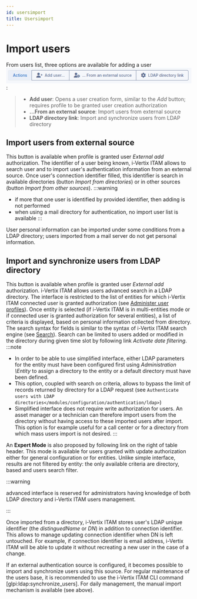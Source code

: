 ```yaml
---
id: usersimport
title: Usersimport
---
```


# Import users

From users list, three options are available for adding a user
![addUserAll](../../../assets/modules/administration/images/addUserAll.png):

> - **Add user**: Opens a user creation form, similar to the
>   *Add* button; requires profile to be granted user
>   creation authorization
> - **...From an external source**: Import users from external source
> - **LDAP directory link**: Import and synchronize users from LDAP
>   directory

## Import users from external source

This button is available when profile is granted user *External add*
authorization. The identifier of a user being known, i-Vertix ITAM allows to
search user and to import user's authentication information from an
external source. Once user's connection identifier filled, this
identifier is search in available directories (button *Import from
directories*) or in other sources (button *Import from other sources*).
:::warning

- if more that one user is identified by provided identifier, then
  adding is not performed
- when using a mail directory for authentication, no import user list is
  available
:::

User personal information can be imported under some conditions from a
LDAP directory; users imported from a mail server do not get personal
information.

## Import and synchronize users from LDAP directory

This button is available when profile is granted user *External add*
authorization. i-Vertix ITAM allows users advanced search in a LDAP directory.
The interface is restricted to the list of entities for which i-Vertix ITAM
connected user is granted authorization (see
[Administer user profiles](../../../modules/administration/profiles)). Once entity is selected (if i-Vertix ITAM is in multi-entities mode
or if connected user is granted authorization for several entities), a
list of criteria is displayed, based on personal information collected
from directory. The search syntax for fields is similar to the syntax of
i-Vertix ITAM search engine (see [Search](../../../first-steps/search)). Search can be limited to users added or modified in the
directory during given time slot by following link *Activate date
filtering*.
:::note

- In order to be able to use simplified interface, either LDAP
  parameters for the entity must have been configured first using
  *Administration \Entity* to assign a directory to the entity or a
  default directory must have been defined.
- This option, coupled with search on criteria, allows to bypass the
  limit of records returned by directory for a LDAP request (see
  `Authenticate users with LDAP directories</modules/configuration/authentication/ldap>`)
- Simplified interface does not require write authorization for users.
  An asset manager or a technician can therefore import users from the
  directory without having access to these imported users after import.
  This option is for example useful for a call center or for a directory
  from which mass users import is not desired.
:::

An **Expert Mode** is also proposed by following link on the right of
table header. This mode is available for users granted with update
authorization either for general configuration or for entities. Unlike
simple interface, results are not filtered by entity: the only available
criteria are directory, based and users search filter.

:::warning

advanced interface is reserved for administrators having knowledge of
both LDAP directory and i-Vertix ITAM users management.

:::

Once imported from a directory, i-Vertix ITAM stores user's LDAP unique
identifier (the *distinguedName* or *DN*) in
addition to connection identifier. This allows to manage updating
connection identifier when DN is left untouched. For example, if
connection identifier is email address, i-Vertix ITAM will be able to update it
without recreating a new user in the case of a change.

If an external authentication source is configured, it becomes possible
to import and synchronize users using this source. For regular
maintenance of the users base, it is recommended to use the i-Vertix ITAM CLI
command [glpi:ldap:synchronize_users]. For daily management,
the manual import mechanism is available (see above).
